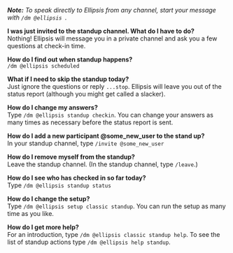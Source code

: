 _**Note:** To speak directly to Ellipsis from any channel, start your message with `/dm @ellipsis `._

**I was just invited to the standup channel. What do I have to do?**  
Nothing! Ellipsis will message you in a private channel and ask you a few questions at check-in time.

**How do I find out when standup happens?**  
`/dm @ellipsis scheduled`

**What if I need to skip the standup today?**  
Just ignore the questions or reply `...stop`. Ellipsis will leave you out of the status report (although you might get called a slacker).

**How do I change my answers?**  
Type `/dm @ellipsis standup checkin`. You can change your answers as many times as necessary before the status report is sent.

**How do I add a new participant @some_new_user to the stand up?**  
In your standup channel, type `/invite @some_new_user`

**How do I remove myself from the standup?**   
Leave the standup channel. (In the standup channel, type `/leave`.)

**How do I see who has checked in so far today?**  
Type `/dm @ellipsis standup status`

**How do I change the setup?**  
Type `/dm @ellipsis setup classic standup`. You can run the setup as many time as you like.  

**How do I get more help?**  
For an introduction, type `/dm @ellipsis classic standup help`. To see the list of standup actions type `/dm @ellipsis help standup`.
